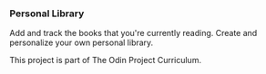 ### Personal Library

Add and track the books that you're currently reading. Create and personalize your own personal library.

This project is part of The Odin Project Curriculum.